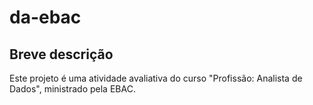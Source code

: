 # da-ebac
## Breve descrição
Este projeto é uma atividade avaliativa do curso "Profissão: Analista de Dados", ministrado pela EBAC.